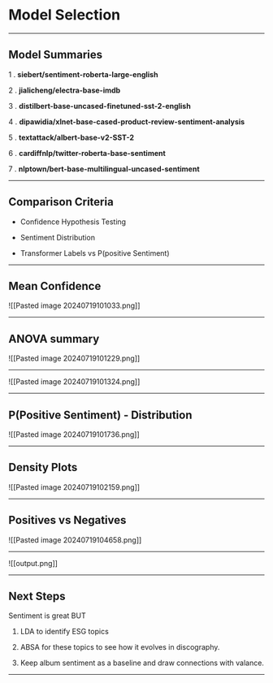 
# Model Selection
---
## Model Summaries

1 . **siebert/sentiment-roberta-large-english**

2 . **jialicheng/electra-base-imdb**

3 . **distilbert-base-uncased-finetuned-sst-2-english**

4 . **dipawidia/xlnet-base-cased-product-review-sentiment-analysis**

5 . **textattack/albert-base-v2-SST-2**

6 . **cardiffnlp/twitter-roberta-base-sentiment**

7 . **nlptown/bert-base-multilingual-uncased-sentiment**

---
## Comparison Criteria

- Confidence Hypothesis Testing

- Sentiment Distribution

- Transformer Labels vs P(positive Sentiment)

---
## Mean Confidence
![[Pasted image 20240719101033.png]]



---
## ANOVA summary

![[Pasted image 20240719101229.png]]

---

![[Pasted image 20240719101324.png]]

---
## P(Positive Sentiment) - Distribution
![[Pasted image 20240719101736.png]]




---
## Density Plots

![[Pasted image 20240719102159.png]]


---
## Positives vs Negatives

![[Pasted image 20240719104658.png]]

---
![[output.png]]

---
## Next Steps

Sentiment is great BUT
1. LDA to identify ESG topics

2. ABSA for these topics to see how it evolves in discography.

3. Keep album sentiment as a baseline and draw connections with valance.



 ---
